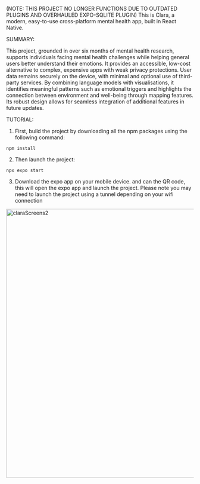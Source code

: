 (NOTE: THIS PROJECT NO LONGER FUNCTIONS DUE TO OUTDATED PLUGINS AND OVERHAULED EXPO-SQLITE PLUGIN)
This is Clara, a modern, easy-to-use cross-platform mental health app, built in React Native. 

SUMMARY:

This project, grounded in over six months of mental health research, supports individuals facing mental health challenges while helping general users better understand their emotions.
It provides an accessible, low-cost alternative to complex, expensive apps with weak privacy protections. User data remains securely on the device, with minimal and optional use of third-party services. 
By combining language models with visualisations, it identifies meaningful patterns such as emotional triggers and highlights the connection between environment and well-being through mapping features. 
Its robust design allows for seamless integration of additional features in future updates.


TUTORIAL:
1) First, build the project by downloading all the npm packages using the following command:

`npm install`

2) Then launch the project:

`npx expo start`

3) Download the expo app on your mobile device. and can the QR code, this will open the expo app and launch the project. Please note you may need to launch the project using a tunnel depending
on your wifi connection



<img width="1280" height="720" alt="claraScreens2" src="https://github.com/user-attachments/assets/2765ed1e-a226-4ab2-a9cb-feeb007001f1" />

